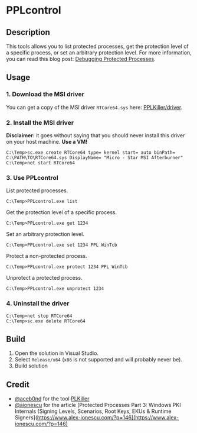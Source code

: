# PPLcontrol

## Description

This tools allows you to list protected processes, get the protection level of a specific process, or set an arbitrary protection level. For more information, you can read this blog post: [Debugging Protected Processes](http://192.168.140.131:4000/debugging-protected-processes/).

## Usage

### 1. Download the MSI driver

You can get a copy of the MSI driver `RTCore64.sys` here: [PPLKiller/driver](https://github.com/RedCursorSecurityConsulting/PPLKiller/tree/master/driver).

### 2. Install the MSI driver

__Disclaimer:__ it goes without saying that you should never install this driver on your host machine. __Use a VM!__

```console
C:\Temp>sc.exe create RTCore64 type= kernel start= auto binPath= C:\PATH\TO\RTCore64.sys DisplayName= "Micro - Star MSI Afterburner"
C:\Temp>net start RTCore64
```

### 3. Use PPLcontrol

List protected processes.

```console
C:\Temp>PPLcontrol.exe list
```

Get the protection level of a specific process.

```console
C:\Temp>PPLcontrol.exe get 1234
```

Set an arbitrary protection level.

```console
C:\Temp>PPLcontrol.exe set 1234 PPL WinTcb
```

Protect a non-protected process.

```console
C:\Temp>PPLcontrol.exe protect 1234 PPL WinTcb
```

Unprotect a protected process.

```console
C:\Temp>PPLcontrol.exe unprotect 1234
```

### 4. Uninstall the driver

```console
C:\Temp>net stop RTCore64
C:\Temp>sc.exe delete RTCore64
```

## Build

1. Open the solution in Visual Studio.
2. Select `Release/x64` (`x86` is not supported and will probably never be).
3. Build solution

## Credit

- [@aceb0nd](https://twitter.com/aceb0nd) for the tool [PLKiller](https://github.com/RedCursorSecurityConsulting/PPLKiller)
- [@aionescu](https://twitter.com/aionescu) for the article [Protected Processes Part 3: Windows PKI Internals (Signing Levels, Scenarios, Root Keys, EKUs & Runtime Signers](https://www.alex-ionescu.com/?p=146](https://www.alex-ionescu.com/?p=146)
